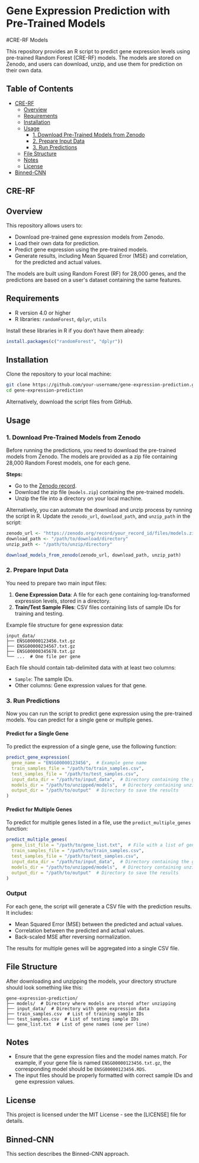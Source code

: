 
# Gene Expression Prediction with Pre-Trained Models
#CRE-RF Models

This repository provides an R script to predict gene expression levels using pre-trained Random Forest (CRE-RF) models. The models are stored on Zenodo, and users can download, unzip, and use them for prediction on their own data.

## Table of Contents
- [CRE-RF](#CRE-RF)
  - [Overview](#overview)
  - [Requirements](#requirements)
  - [Installation](#installation)
  - [Usage](#usage)
    - [1. Download Pre-Trained Models from Zenodo](#1-download-pre-trained-models-from-zenodo)
    - [2. Prepare Input Data](#2-prepare-input-data)
    - [3. Run Predictions](#3-run-predictions)
  - [File Structure](#file-structure)
  - [Notes](#notes)
  - [License](#license)
- [Binned-CNN](#Binned-CNN)

## CRE-RF

## Overview

This repository allows users to:
- Download pre-trained gene expression models from Zenodo.
- Load their own data for prediction.
- Predict gene expression using the pre-trained models.
- Generate results, including Mean Squared Error (MSE) and correlation, for the predicted and actual values.

The models are built using Random Forest (RF) for 28,000 genes, and the predictions are based on a user's dataset containing the same features.

## Requirements

- R version 4.0 or higher
- R libraries: `randomForest`, `dplyr`, `utils`

Install these libraries in R if you don’t have them already:

```r
install.packages(c("randomForest", "dplyr"))
```

## Installation

Clone the repository to your local machine:

```bash
git clone https://github.com/your-username/gene-expression-prediction.git
cd gene-expression-prediction
```

Alternatively, download the script files from GitHub.

## Usage

### 1. Download Pre-Trained Models from Zenodo

Before running the predictions, you need to download the pre-trained models from Zenodo. The models are provided as a zip file containing 28,000 Random Forest models, one for each gene.

**Steps:**
- Go to the [Zenodo record](https://zenodo.org/records/13945441).
- Download the zip file (`models.zip`) containing the pre-trained models.
- Unzip the file into a directory on your local machine.

Alternatively, you can automate the download and unzip process by running the script in R. Update the `zenodo_url`, `download_path`, and `unzip_path` in the script:

```r
zenodo_url <- "https://zenodo.org/record/your_record_id/files/models.zip"  # Replace with actual Zenodo URL
download_path <- "/path/to/download/directory"
unzip_path <- "/path/to/unzip/directory"

download_models_from_zenodo(zenodo_url, download_path, unzip_path)
```

### 2. Prepare Input Data

You need to prepare two main input files:
1. **Gene Expression Data**: A file for each gene containing log-transformed expression levels, stored in a directory.
2. **Train/Test Sample Files**: CSV files containing lists of sample IDs for training and testing.

Example file structure for gene expression data:

```
input_data/
├── ENSG00000123456.txt.gz
├── ENSG00000234567.txt.gz
├── ENSG00000345678.txt.gz
└── ...  # One file per gene
```

Each file should contain tab-delimited data with at least two columns:
- `Sample`: The sample IDs.
- Other columns: Gene expression values for that gene.

### 3. Run Predictions

Now you can run the script to predict gene expression using the pre-trained models. You can predict for a single gene or multiple genes.

#### Predict for a Single Gene

To predict the expression of a single gene, use the following function:

```r
predict_gene_expression(
  gene_name = "ENSG00000123456",  # Example gene name
  train_samples_file = "/path/to/train_samples.csv",
  test_samples_file = "/path/to/test_samples.csv",
  input_data_dir = "/path/to/input_data",  # Directory containing the gene files
  models_dir = "/path/to/unzipped/models",  # Directory containing unzipped models
  output_dir = "/path/to/output"  # Directory to save the results
)
```

#### Predict for Multiple Genes

To predict for multiple genes listed in a file, use the `predict_multiple_genes` function:

```r
predict_multiple_genes(
  gene_list_file = "/path/to/gene_list.txt",  # File with a list of gene names (one gene per line)
  train_samples_file = "/path/to/train_samples.csv",
  test_samples_file = "/path/to/test_samples.csv",
  input_data_dir = "/path/to/input_data",  # Directory containing the gene files
  models_dir = "/path/to/unzipped/models",  # Directory containing unzipped models
  output_dir = "/path/to/output"  # Directory to save the results
)
```

### Output

For each gene, the script will generate a CSV file with the prediction results. It includes:
- Mean Squared Error (MSE) between the predicted and actual values.
- Correlation between the predicted and actual values.
- Back-scaled MSE after reversing normalization.

The results for multiple genes will be aggregated into a single CSV file.

## File Structure

After downloading and unzipping the models, your directory structure should look something like this:

```
gene-expression-prediction/
├── models/  # Directory where models are stored after unzipping
├── input_data/  # Directory with gene expression data
├── train_samples.csv  # List of training sample IDs
├── test_samples.csv  # List of testing sample IDs
└── gene_list.txt  # List of gene names (one per line)
```

## Notes

- Ensure that the gene expression files and the model names match. For example, if your gene file is named `ENSG00000123456.txt.gz`, the corresponding model should be `ENSG00000123456.RDS`.
- The input files should be properly formatted with correct sample IDs and gene expression values.

## License

This project is licensed under the MIT License - see the [LICENSE] file for details.

## Binned-CNN
This section describes the Binned-CNN approach.
